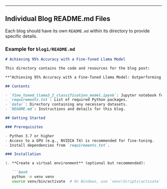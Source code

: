 
---

## **Individual Blog README.md Files**

Each blog should have its own `README.md` within its directory to provide specific details.

### **Example for `blog1/README.md`**

```markdown
# Achieving 95% Accuracy with a Fine-Tuned Llama Model

This directory contains the code and resources for the blog post:

**"Achieving 95% Accuracy with a Fine-Tuned Llama Model: Outperforming GPT-4 on News Classification"**

## Contents

- `fine_tuned_llama3_2_classification_model.ipynb`: Jupyter notebook for fine-tuning the Llama model.
- `requirements.txt`: List of required Python packages.
- `data/`: Directory containing any necessary datasets.
- `README.md`: Instructions and details for this blog.

## Getting Started

### Prerequisites

- Python 3.7 or higher
- Access to a GPU (e.g., NVIDIA T4) is recommended for fine-tuning.
- Install dependencies from `requirements.txt`.

### Installation

1. **Create a virtual environment** (optional but recommended):

   ```bash
   python -m venv venv
   source venv/bin/activate  # On Windows, use `venv\Scripts\activate`
